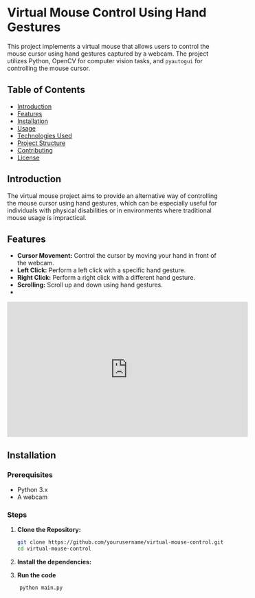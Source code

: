 # Virtual Mouse Control Using Hand Gestures

This project implements a virtual mouse that allows users to control the mouse cursor using hand gestures captured by a webcam. The project utilizes Python, OpenCV for computer vision tasks, and `pyautogui` for controlling the mouse cursor.

## Table of Contents
- [Introduction](#introduction)
- [Features](#features)
- [Installation](#installation)
- [Usage](#usage)
- [Technologies Used](#technologies-used)
- [Project Structure](#project-structure)
- [Contributing](#contributing)
- [License](#license)

## Introduction

The virtual mouse project aims to provide an alternative way of controlling the mouse cursor using hand gestures, which can be especially useful for individuals with physical disabilities or in environments where traditional mouse usage is impractical.

## Features

- **Cursor Movement:** Control the cursor by moving your hand in front of the webcam.
- **Left Click:** Perform a left click with a specific hand gesture.
- **Right Click:** Perform a right click with a different hand gesture.
- **Scrolling:** Scroll up and down using hand gestures.
- 
<iframe width="560" height="315" src="https://www.youtube.com/embed/VIDEO_ID?autoplay=1" frameborder="0" allow="accelerometer; autoplay=1; encrypted-media; gyroscope; picture-in-picture" allowfullscreen></iframe>

## Installation

### Prerequisites

- Python 3.x
- A webcam

### Steps

1. **Clone the Repository:**

   ```bash
   git clone https://github.com/yourusername/virtual-mouse-control.git
   cd virtual-mouse-control
2. **Install the dependencies:**

3. **Run the code**

  ```bash
      python main.py


